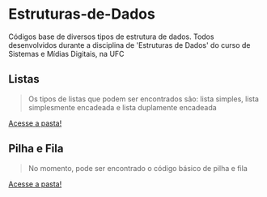 # Estruturas-de-Dados
Códigos base de diversos tipos de estrutura de dados. Todos desenvolvidos durante a disciplina de 'Estruturas de Dados' do curso de Sistemas e Mídias Digitais, na UFC


## Listas
> Os tipos de listas que podem ser encontrados são: lista simples, lista simplesmente encadeada e lista duplamente encadeada

[Acesse a pasta!](https://github.com/yanna-torres/Estruturas-de-Dados/tree/master/Lists)

## Pilha e Fila
> No momento, pode ser encontrado o código básico de pilha e fila

[Acesse a pasta!]()
